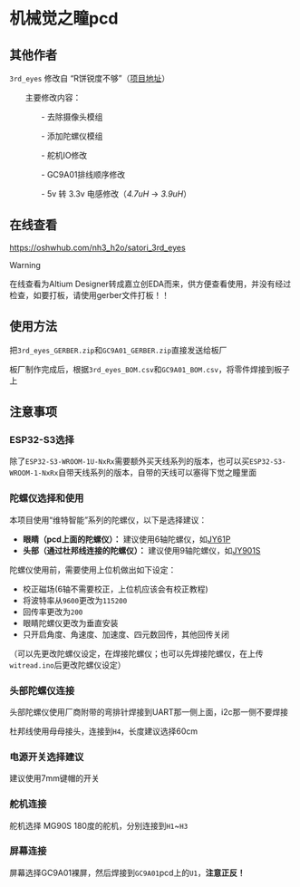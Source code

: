 # 机械觉之瞳pcd

## 其他作者

`3rd_eyes` 修改自 “R饼锐度不够”（[项目地址](https://oshwhub.com/flanker-e/jue-zhi-tong-esp32)）

&emsp;&emsp;主要修改内容：

&emsp;&emsp;&emsp;&emsp;- 去除摄像头模组

&emsp;&emsp;&emsp;&emsp;- 添加陀螺仪模组

&emsp;&emsp;&emsp;&emsp;- 舵机IO修改

&emsp;&emsp;&emsp;&emsp;- GC9A01排线顺序修改

&emsp;&emsp;&emsp;&emsp;- 5v 转 3.3v 电感修改（_4.7uH_ -> _3.9uH_）

## 在线查看
https://oshwhub.com/nh3_h2o/satori_3rd_eyes

> [!WARNING]
> 在线查看为Altium Designer转成嘉立创EDA而来，供方便查看使用，并没有经过检查，如要打板，请使用gerber文件打板！！

## 使用方法

把`3rd_eyes_GERBER.zip`和`GC9A01_GERBER.zip`直接发送给板厂

板厂制作完成后，根据`3rd_eyes_BOM.csv`和`GC9A01_BOM.csv`，将零件焊接到板子上

## 注意事项

### ESP32-S3选择

除了`ESP32-S3-WROOM-1U-NxRx`需要额外买天线系列的版本，也可以买`ESP32-S3-WROOM-1-NxRx`自带天线系列的版本，自带的天线可以塞得下觉之瞳里面

### 陀螺仪选择和使用

本项目使用“维特智能”系列的陀螺仪，以下是选择建议：

-  **眼睛（pcd上面的陀螺仪）：** 建议使用6轴陀螺仪，如[JY61P](https://www.wit-motion.cn/proztmz/37.html)
-  **头部（通过杜邦线连接的陀螺仪）：** 建议使用9轴陀螺仪，如[JY901S](https://www.wit-motion.cn/proztmz/22.html)

陀螺仪使用前，需要使用上位机做出如下设定：

-  校正磁场(6轴不需要校正，上位机应该会有校正教程)
-  将波特率从`9600`更改为`115200`
-  回传率更改为`200`
-  眼睛陀螺仪更改为垂直安装
-  只开启角度、角速度、加速度、四元数回传，其他回传关闭

（可以先更改陀螺仪设定，在焊接陀螺仪；也可以先焊接陀螺仪，在上传`witread.ino`后更改陀螺仪设定）

### 头部陀螺仪连接

头部陀螺仪使用厂商附带的弯排针焊接到UART那一侧上面，i2c那一侧不要焊接

杜邦线使用母母接头，连接到`H4`，长度建议选择60cm

### 电源开关选择建议

建议使用7mm键帽的开关

### 舵机连接

舵机选择 MG90S 180度的舵机，分别连接到`H1`~`H3`

### 屏幕连接

屏幕选择GC9A01裸屏，然后焊接到`GC9A01`pcd上的`U1`，**注意正反！**
